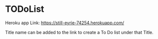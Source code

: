 # TODoList

Heroku app Link:  https://still-eyrie-74254.herokuapp.com/

Title name can be added to the link to create a To Do list under that Title.

